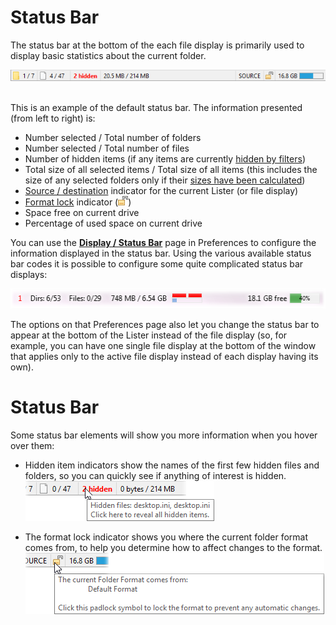 # Status Bar

The status bar at the bottom of the each file display is primarily used to display basic statistics about the current folder.

![](/Manual/images/media/status_bar_1.png) 

This is an example of the default status bar. The information presented (from left to right) is:

- Number selected / Total number of folders
- Number selected / Total number of files
- Number of hidden items (if any items are currently [hidden by filters](../searching_and_filtering/RAEDME.md))
- Total size of all selected items / Total size of all items (this includes the size of any selected folders only if their [sizes have been calculated](calculating_folder_sizes.md))
- [Source / destination](../source_and_destination.md) indicator for the current Lister (or file display)
- [Format lock](../folder_options/locking_the_format.md) indicator (![](/Manual/images/media/tab_unlocked.png))
- Space free on current drive
- Percentage of used space on current drive

You can use the **[Display / Status Bar](/Manual/preferences/preferences_categories/display/status_bar.md)** page in Preferences to configure the information displayed in the status bar. Using the various available status bar codes it is possible to configure some quite complicated status bar displays:

![](/Manual/images/media/status_bar_3.png)

The options on that Preferences page also let you change the status bar to appear at the bottom of the Lister instead of the file display (so, for example, you can have one single file display at the bottom of the window that applies only to the active file display instead of each display having its own).

# Status Bar

Some status bar elements will show you more information when you hover over them:

- Hidden item indicators show the names of the first few hidden files and folders, so you can quickly see if anything of interest is hidden.  
  ![](/Manual/images/media/status_tooltip_hidden.png)

- The format lock indicator shows you where the current folder format comes from, to help you determine how to affect changes to the format.  
  ![](/Manual/images/media/status_tooltip_formatlock.png)
